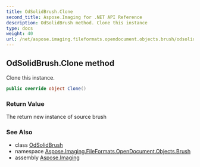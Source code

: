 ```yaml
---
title: OdSolidBrush.Clone
second_title: Aspose.Imaging for .NET API Reference
description: OdSolidBrush method. Clone this instance
type: docs
weight: 40
url: /net/aspose.imaging.fileformats.opendocument.objects.brush/odsolidbrush/clone/
---
```

## OdSolidBrush.Clone method

Clone this instance.

```csharp
public override object Clone()
```

### Return Value

The return new instance of source brush

### See Also

* class [OdSolidBrush](../)
* namespace [Aspose.Imaging.FileFormats.OpenDocument.Objects.Brush](../../odsolidbrush/)
* assembly [Aspose.Imaging](../../../)


